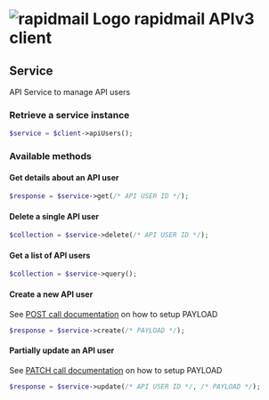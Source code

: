 # ![rapidmail Logo](https://avatars0.githubusercontent.com/u/25850436?v=3&s=50 "rapidmail Logo") rapidmail APIv3 client

##  Service

API Service to manage API users

### Retrieve a service instance
```php
$service = $client->apiUsers();
```

###  Available methods

#### Get details about an API user
```php
$response = $service->get(/* API USER ID */);
```
#### Delete a single API user
```php
$collection = $service->delete(/* API USER ID */);
```
#### Get a list of API users
```php
$collection = $service->query();
```
#### Create a new API user
See [POST call documentation](https://developer.rapidmail.wiki/documentation.html#/ApiUsers/post_apiusers) on how to setup PAYLOAD 
```php
$response = $service->create(/* PAYLOAD */);
```
#### Partially update an API user
See [PATCH call documentation](https://developer.rapidmail.wiki/documentation.html#/ApiUsers/patch_apiusers__apiuser_id_) on how to setup PAYLOAD 
```php
$response = $service->update(/* API USER ID */, /* PAYLOAD */);
```